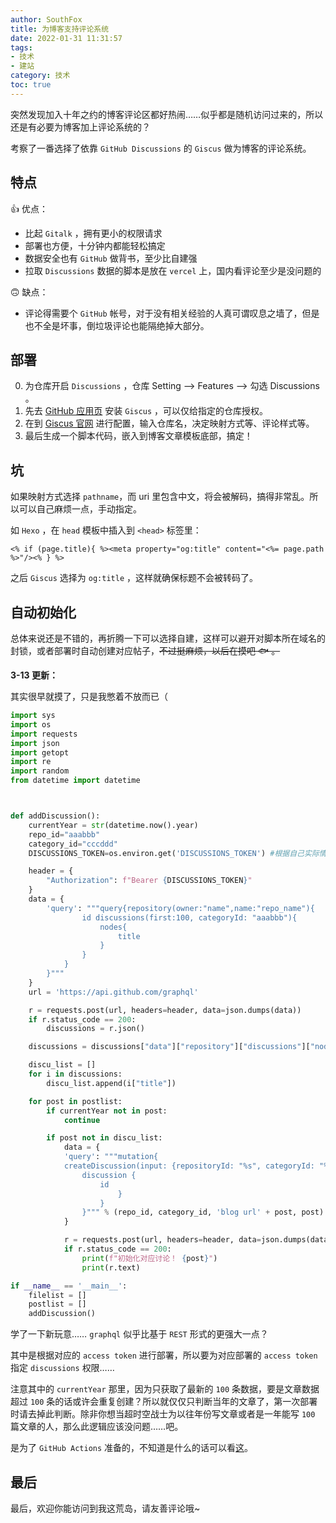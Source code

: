 ```yaml
---
author: SouthFox
title: 为博客支持评论系统
date: 2022-01-31 11:31:57
tags: 
- 技术
- 建站
category: 技术
toc: true
---
```


突然发现加入十年之约的博客评论区都好热闹……似乎都是随机访问过来的，所以还是有必要为博客加上评论系统的？

<!--more-->

考察了一番选择了依靠 `GitHub Discussions` 的 `Giscus` 做为博客的评论系统。

## 特点

👍 优点：

- 比起 `Gitalk` ，拥有更小的权限请求
- 部署也方便，十分钟内都能轻松搞定
- 数据安全也有 `GitHub` 做背书，至少比自建强
- 拉取 `Discussions` 数据的脚本是放在 `vercel` 上，国内看评论至少是没问题的

🙃 缺点：

- 评论得需要个 `GitHub` 帐号，对于没有相关经验的人真可谓叹息之墙了，但是也不全是坏事，倒垃圾评论也能隔绝掉大部分。



## 部署

0. 为仓库开启 `Discussions` ，仓库 Setting --> Features --> 勾选 Discussions 。
1. 先去 [GitHub 应用页](https://github.com/apps/giscus) 安装 `Giscus` ，可以仅给指定的仓库授权。
2. 在到 [Giscus 官网](https://giscus.app/zh-CN) 进行配置，输入仓库名，决定映射方式等、评论样式等。
3. 最后生成一个脚本代码，嵌入到博客文章模板底部，搞定！



## 坑

如果映射方式选择 `pathname`，而 uri 里包含中文，将会被解码，搞得非常乱。所以可以自己麻烦一点，手动指定。

如 `Hexo` ，在 `head` 模板中插入到 `<head>` 标签里：

```ejs
<% if (page.title){ %><meta property="og:title" content="<%= page.path %>"/><% } %>
```

之后 `Giscus` 选择为 `og:title` ，这样就确保标题不会被转码了。



## 自动初始化

总体来说还是不错的，再折腾一下可以选择自建，这样可以避开对脚本所在域名的封锁，或者部署时自动创建对应帖子，<del>不过挺麻烦，以后在摸吧 🐟 。</del>

**3-13 更新：**

其实很早就摸了，只是我憋着不放而已（

```python
import sys
import os
import requests
import json
import getopt
import re
import random
from datetime import datetime



def addDiscussion():
    currentYear = str(datetime.now().year)
    repo_id="aaabbb"
    category_id="cccddd"
    DISCUSSIONS_TOKEN=os.environ.get('DISCUSSIONS_TOKEN') #根据自己实际情况选择

    header = {
        "Authorization": f"Bearer {DISCUSSIONS_TOKEN}"
    }
    data = {
        'query': """query{repository(owner:"name",name:"repo_name"){
                id discussions(first:100, categoryId: "aaabbb"){
                    nodes{
                        title
                    }
                }
            }
        }"""
    }
    url = 'https://api.github.com/graphql'

    r = requests.post(url, headers=header, data=json.dumps(data))
    if r.status_code == 200:
        discussions = r.json()

    discussions = discussions["data"]["repository"]["discussions"]["nodes"]

    discu_list = []
    for i in discussions:
        discu_list.append(i["title"])

    for post in postlist:
        if currentYear not in post:
            continue

        if post not in discu_list:
            data = {
            'query': """mutation{
            createDiscussion(input: {repositoryId: "%s", categoryId: "%s", body: "%s", title: "%s"}) {
                discussion {
                    id
                        }
                    }
                }""" % (repo_id, category_id, 'blog url' + post, post)
            }

            r = requests.post(url, headers=header, data=json.dumps(data))
            if r.status_code == 200:
                print(f"初始化对应讨论！ {post}")
                print(r.text)

if __name__ == '__main__':
    filelist = []
    postlist = []
    addDiscussion()
```

学了一下新玩意…… `graphql` 似乎比基于 `REST` 形式的更强大一点？

其中是根据对应的 `access token` 进行部署，所以要为对应部署的 `access token` 指定 `discussions` 权限……

注意其中的 `currentYear` 那里，因为只获取了最新的 `100` 条数据，要是文章数据超过 `100` 条的话或许会重复创建？所以就仅仅只判断当年的文章了，第一次部署时请去掉此判断。除非你想当超时空战士为以往年份写文章或者是一年能写 `100` 篇文章的人，那么此逻辑应该没问题……吧。

是为了 `GitHub Actions` 准备的，不知道是什么的话可以看[这](../../03/Github-Actions-浅尝辄止)。



## 最后

最后，欢迎你能访问到我这荒岛，请友善评论哦~



